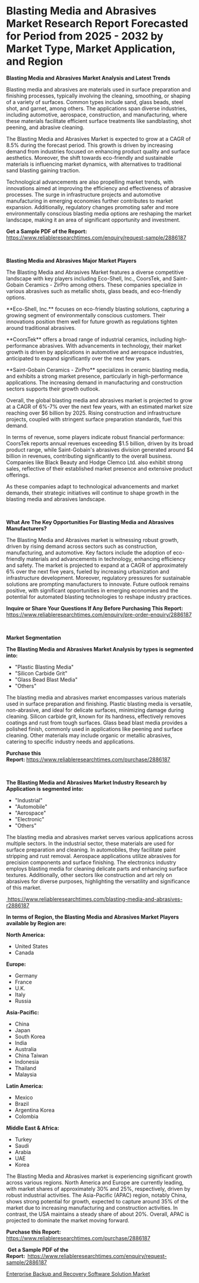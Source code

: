 <p><h1>Blasting Media and Abrasives Market Research Report Forecasted for Period from 2025 -  2032 by Market Type, Market Application, and Region</h1></p><p><strong>Blasting Media and Abrasives Market Analysis and Latest Trends</strong></p>
<p><p>Blasting media and abrasives are materials used in surface preparation and finishing processes, typically involving the cleaning, smoothing, or shaping of a variety of surfaces. Common types include sand, glass beads, steel shot, and garnet, among others. The applications span diverse industries, including automotive, aerospace, construction, and manufacturing, where these materials facilitate efficient surface treatments like sandblasting, shot peening, and abrasive cleaning.</p><p>The Blasting Media and Abrasives Market is expected to grow at a CAGR of 8.5% during the forecast period. This growth is driven by increasing demand from industries focused on enhancing product quality and surface aesthetics. Moreover, the shift towards eco-friendly and sustainable materials is influencing market dynamics, with alternatives to traditional sand blasting gaining traction.</p><p>Technological advancements are also propelling market trends, with innovations aimed at improving the efficiency and effectiveness of abrasive processes. The surge in infrastructure projects and automotive manufacturing in emerging economies further contributes to market expansion. Additionally, regulatory changes promoting safer and more environmentally conscious blasting media options are reshaping the market landscape, making it an area of significant opportunity and investment.</p></p>
<p><strong>Get a Sample PDF of the Report:&nbsp;</strong> <a href="https://www.reliableresearchtimes.com/enquiry/request-sample/2886187?utm_campaign=3055&utm_medium=2&utm_source=Github&utm_content=ia&utm_term=13032025&utm_id=blasting-media-and-abrasives">https://www.reliableresearchtimes.com/enquiry/request-sample/2886187</a></p>
<p>&nbsp;</p>
<p><strong>Blasting Media and Abrasives Major Market Players</strong></p>
<p><p>The Blasting Media and Abrasives Market features a diverse competitive landscape with key players including Eco-Shell, Inc., CoorsTek, and Saint-Gobain Ceramics - ZirPro among others. These companies specialize in various abrasives such as metallic shots, glass beads, and eco-friendly options.</p><p>**Eco-Shell, Inc.** focuses on eco-friendly blasting solutions, capturing a growing segment of environmentally conscious customers. Their innovations position them well for future growth as regulations tighten around traditional abrasives.</p><p>**CoorsTek** offers a broad range of industrial ceramics, including high-performance abrasives. With advancements in technology, their market growth is driven by applications in automotive and aerospace industries, anticipated to expand significantly over the next few years.</p><p>**Saint-Gobain Ceramics - ZirPro** specializes in ceramic blasting media, and exhibits a strong market presence, particularly in high-performance applications. The increasing demand in manufacturing and construction sectors supports their growth outlook.</p><p>Overall, the global blasting media and abrasives market is projected to grow at a CAGR of 6%-7% over the next few years, with an estimated market size reaching over $6 billion by 2025. Rising construction and infrastructure projects, coupled with stringent surface preparation standards, fuel this demand.</p><p>In terms of revenue, some players indicate robust financial performance: CoorsTek reports annual revenues exceeding $1.5 billion, driven by its broad product range, while Saint-Gobain's abrasives division generated around $4 billion in revenues, contributing significantly to the overall business. Companies like Black Beauty and Hodge Clemco Ltd. also exhibit strong sales, reflective of their established market presence and extensive product offerings.</p><p>As these companies adapt to technological advancements and market demands, their strategic initiatives will continue to shape growth in the blasting media and abrasives landscape.</p></p>
<p>&nbsp;</p>
<p><strong>What Are The Key Opportunities For Blasting Media and Abrasives Manufacturers?</strong></p>
<p><p>The Blasting Media and Abrasives market is witnessing robust growth, driven by rising demand across sectors such as construction, manufacturing, and automotive. Key factors include the adoption of eco-friendly materials and advancements in technology, enhancing efficiency and safety. The market is projected to expand at a CAGR of approximately 6% over the next five years, fueled by increasing urbanization and infrastructure development. Moreover, regulatory pressures for sustainable solutions are prompting manufacturers to innovate. Future outlook remains positive, with significant opportunities in emerging economies and the potential for automated blasting technologies to reshape industry practices.</p></p>
<p><strong>Inquire or Share Your Questions If Any Before Purchasing This Report:</strong> <a href="https://www.reliableresearchtimes.com/enquiry/pre-order-enquiry/2886187?utm_campaign=3055&utm_medium=2&utm_source=Github&utm_content=ia&utm_term=13032025&utm_id=blasting-media-and-abrasives">https://www.reliableresearchtimes.com/enquiry/pre-order-enquiry/2886187</a></p>
<p>&nbsp;</p>
<p><strong>Market Segmentation</strong></p>
<p><strong>The Blasting Media and Abrasives Market Analysis by types is segmented into:</strong></p>
<p><ul><li>"Plastic Blasting Media"</li><li>"Silicon Carbide Grit"</li><li>"Glass Bead Blast Media"</li><li>"Others"</li></ul></p>
<p><p>The blasting media and abrasives market encompasses various materials used in surface preparation and finishing. Plastic blasting media is versatile, non-abrasive, and ideal for delicate surfaces, minimizing damage during cleaning. Silicon carbide grit, known for its hardness, effectively removes coatings and rust from tough surfaces. Glass bead blast media provides a polished finish, commonly used in applications like peening and surface cleaning. Other materials may include organic or metallic abrasives, catering to specific industry needs and applications.</p></p>
<p><strong>Purchase this Report:&nbsp;</strong><a href="https://www.reliableresearchtimes.com/purchase/2886187?utm_campaign=3055&utm_medium=2&utm_source=Github&utm_content=ia&utm_term=13032025&utm_id=blasting-media-and-abrasives">https://www.reliableresearchtimes.com/purchase/2886187</a></p>
<p>&nbsp;</p>
<p><strong>The Blasting Media and Abrasives Market Industry Research by Application is segmented into:</strong></p>
<p><ul><li>"Industrial"</li><li>"Automobile"</li><li>"Aerospace"</li><li>"Electronic"</li><li>"Others"</li></ul></p>
<p><p>The blasting media and abrasives market serves various applications across multiple sectors. In the industrial sector, these materials are used for surface preparation and cleaning. In automobiles, they facilitate paint stripping and rust removal. Aerospace applications utilize abrasives for precision components and surface finishing. The electronics industry employs blasting media for cleaning delicate parts and enhancing surface textures. Additionally, other sectors like construction and art rely on abrasives for diverse purposes, highlighting the versatility and significance of this market.</p></p>
<p><a href="https://www.reliableresearchtimes.com/blasting-media-and-abrasives-r2886187?utm_campaign=3055&utm_medium=2&utm_source=Github&utm_content=ia&utm_term=13032025&utm_id=blasting-media-and-abrasives">&nbsp;https://www.reliableresearchtimes.com/blasting-media-and-abrasives-r2886187</a></p>
<p><strong>In terms of Region, the Blasting Media and Abrasives Market Players available by Region are:</strong></p>
<p>
    <p> <strong> North America: </strong>
        <ul>
            <li>United States</li>
            <li>Canada</li>
        </ul>
        </p> 
    <p> <strong> Europe: </strong>
        <ul>
            <li>Germany</li>
            <li>France</li>
            <li>U.K.</li>
            <li>Italy</li>
            <li>Russia</li>
        </ul>
        </p> 
    <p> <strong> Asia-Pacific: </strong>
        <ul>
            <li>China</li>
            <li>Japan</li>
            <li>South Korea</li>
            <li>India</li>
            <li>Australia</li>
            <li>China Taiwan</li>
            <li>Indonesia</li>
            <li>Thailand</li>
            <li>Malaysia</li>
        </ul>
        </p> 
    <p> <strong> Latin America: </strong>
        <ul>
            <li>Mexico</li>
            <li>Brazil</li>
            <li>Argentina Korea</li>
            <li>Colombia</li>
        </ul>
        </p> 
    <p> <strong> Middle East & Africa: </strong>
        <ul>
            <li>Turkey</li>
            <li>Saudi</li>
            <li>Arabia</li>
            <li>UAE</li>
            <li>Korea</li>
        </ul>
    </p>
    </p>
<p><p>The Blasting Media and Abrasives market is experiencing significant growth across various regions. North America and Europe are currently leading, with market shares of approximately 30% and 25%, respectively, driven by robust industrial activities. The Asia-Pacific (APAC) region, notably China, shows strong potential for growth, expected to capture around 35% of the market due to increasing manufacturing and construction activities. In contrast, the USA maintains a steady share of about 20%. Overall, APAC is projected to dominate the market moving forward.</p></p>
<p><strong>Purchase this Report: </strong><a href="https://www.reliableresearchtimes.com/purchase/2886187?utm_campaign=3055&utm_medium=2&utm_source=Github&utm_content=ia&utm_term=13032025&utm_id=blasting-media-and-abrasives">https://www.reliableresearchtimes.com/purchase/2886187</a></p>
<p>&nbsp;<strong>Get a Sample PDF of the Report:&nbsp;&nbsp;</strong><a href="https://www.reliableresearchtimes.com/enquiry/request-sample/2886187?utm_campaign=3055&utm_medium=2&utm_source=Github&utm_content=ia&utm_term=13032025&utm_id=blasting-media-and-abrasives">https://www.reliableresearchtimes.com/enquiry/request-sample/2886187</a></p>
<p><strong></strong></p>
<p><p><a href="https://github.com/OlenFleming68/Market-Research-Report-List-1/blob/main/enterprise-backup-and-recovery-software-solution-market.md?utm_campaign=3055&utm_medium=2&utm_source=Github&utm_content=ia&utm_term=13032025&utm_id=blasting-media-and-abrasives">Enterprise Backup and Recovery Software Solution Market</a></p></p>